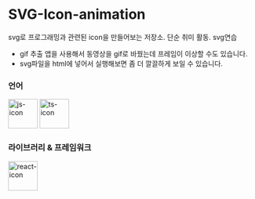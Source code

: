 # SVG-Icon-animation

svg로 프로그래밍과 관련된 icon을 만들어보는 저장소. 단순 취미 활동. svg연습

- gif 추출 앱을 사용해서 동영상을 gif로 바꿨는데 프레임이 이상할 수도 있습니다.
- svg파일을 html에 넣어서 실행해보면 좀 더 깔끌하게 보일 수 있습니다.

### 언어

<img src="https://github.com/qkrdmstlr3/svg-icon-animation/blob/master/js-icon/js-icon.gif" alt="js-icon" width="60" height="60" />
<img src="https://github.com/qkrdmstlr3/svg-icon-animation/blob/master/ts-icon/ts-icon.gif" alt="ts-icon" width="60" height="60" />

### 라이브러리 & 프레임워크

<img src="https://github.com/qkrdmstlr3/svg-icon-animation/blob/master/react-icon/react-icon.gif" alt="react-icon" width="60" height="60" />
